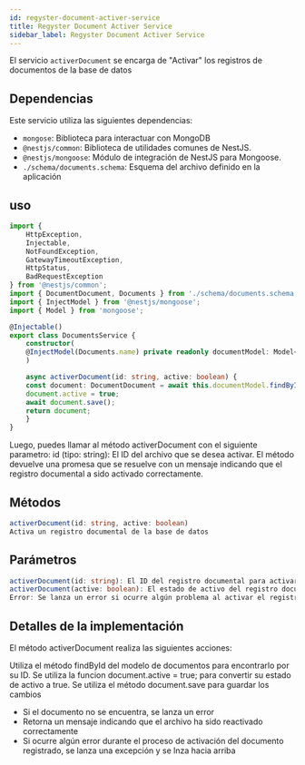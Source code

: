 ```yaml
---
id: regyster-document-activer-service
title: Regyster Document Activer Service
sidebar_label: Regyster Document Activer Service
---
```


El servicio `activerDocument` se encarga de "Activar" los registros de documentos de la base de datos

## Dependencias

Este servicio utiliza las siguientes dependencias:

- `mongose`: Biblioteca para interactuar con MongoDB
- `@nestjs/common`: Biblioteca de utilidades comunes de NestJS.
- `@nestjs/mongoose`: Módulo de integración de NestJS para Mongoose.
- `./schema/documents.schema`: Esquema del archivo definido en la aplicación

## uso

```typescript
import { 
	HttpException, 
	Injectable, 
	NotFoundException, 
	GatewayTimeoutException, 
	HttpStatus,
	BadRequestException
} from '@nestjs/common';
import { DocumentDocument, Documents } from './schema/documents.schema';
import { InjectModel } from '@nestjs/mongoose';
import { Model } from 'mongoose';

@Injectable()
export class DocumentsService {
	constructor(
	@InjectModel(Documents.name) private readonly documentModel: Model<DocumentDocument>
	)

	async activerDocument(id: string, active: boolean) {
	const document: DocumentDocument = await this.documentModel.findById(id);
	document.active = true;
	await document.save();
	return document;
	}
}
```

Luego, puedes llamar al método activerDocument con el siguiente parametro:
id (tipo: string): El ID del archivo que se desea activar.
El método devuelve una promesa que se resuelve con un mensaje indicando que el registro documental a sido activado correctamente.

## Métodos
```typescript
activerDocument(id: string, active: boolean)
Activa un registro documental de la base de datos
```

## Parámetros 
```typescript
activerDocument(id: string): El ID del registro documental para activar.
activerDocument(active: boolean): El estado de activo del registro documental encontrado
Error: Se lanza un error si ocurre algún problema al activar el registro documental
```

## Detalles de la implementación
El método activerDocument realiza las siguientes acciones:

Utiliza el método findById del modelo de documentos para encontrarlo por su ID.
Se utiliza la funcion document.active = true; para convertir su estado de activo a true.
Se utiliza el método document.save para guardar los cambios
- Si el documento no se encuentra, se lanza un error
- Retorna un mensaje indicando que el archivo ha sido reactivado correctamente
- Si ocurre algún error durante el proceso de activación del documento registrado, se lanza una excepción y se lnza hacia arriba
